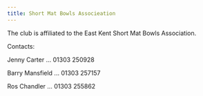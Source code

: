 ```yaml
---
title: Short Mat Bowls Associeation
---
```


The club is affiliated to the East Kent Short Mat Bowls Association.

Contacts:

Jenny Carter ... 01303 250928

Barry Mansfield ... 01303 257157

Ros Chandler ... 01303 255862

